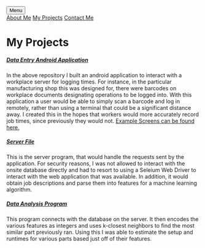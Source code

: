 <head>
    <meta charset="UTF-8">
    <link rel = "stylesheet"
          type = "text/css"
          href = "main.css" /><title>My Projects</title>
</head>

<div class="dropdown">
    <button class="projects">Menu</button>
    <div class="dropdown-content">
        <a href="https://diamondadam.github.io/">About Me</a>
        <a href="https://diamondadam.github.io/myprojects">My Projects</a>
        <a href="https://diamondadam.github.io/contact">Contact Me</a>
    </div>
</div>

# My Projects 

##### [Data Entry Android Application](https://github.com/diamondadam/CustomTool)
In the above repository I built an android application to interact with a workplace server for logging times. For instance, in the particular manufacturing shop this was designed for, there were barcodes on workplace documents designating operations to be logged into. With this application a user would be able to simply scan a barcode and log in remotely, rather than using a terminal that could be a significant distance away. I created this in the hopes that workers would more accurately record job times, since previously they would not. [Example Screens can be found here.](https://diamondadam.github.io/contact)

##### [Server File](https://github.com/diamondadam/DataCollectionServer)
This is the server program, that would handle the requests sent by the application. For security reasons, I was not allowed to interact with the onsite database directly and had to resort to using a Seleium Web Driver to interact with the web application that was available. In addition, it would obtain job descriptions and parse them into features for a machine learning algorithm.

##### [Data Analysis Program](https://github.com/diamondadam/DataAnalysis)
This program connects with the database on the server. It then encodes the various features as integers and uses k-closest neighbors to find the most similar part previously ran. Using this I was able to estimate the setup and runtimes for various parts based just off of their features.
